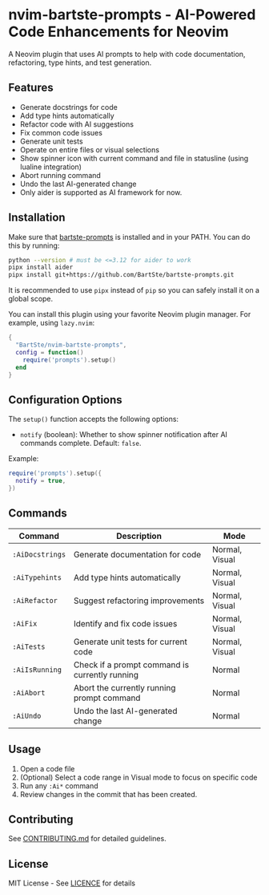 # nvim-bartste-prompts - AI-Powered Code Enhancements for Neovim

A Neovim plugin that uses AI prompts to help with code documentation,
refactoring, type hints, and test generation.

## Features

- Generate docstrings for code
- Add type hints automatically
- Refactor code with AI suggestions
- Fix common code issues
- Generate unit tests  
- Operate on entire files or visual selections
- Show spinner icon with current command and file in statusline (using lualine integration)
- Abort running command
- Undo the last AI-generated change
- Only aider is supported as AI framework for now.

## Installation

Make sure that [bartste-prompts](https://github.com/BartSte/bartste-prompts) is
installed and in your PATH. You can do this by running:

```bash
python --version # must be <=3.12 for aider to work
pipx install aider
pipx install git+https://github.com/BartSte/bartste-prompts.git
```

It is recommended to use `pipx` instead of `pip` so you can safely install it on
a global scope.

You can install this plugin using your favorite Neovim plugin manager. For
example, using `lazy.nvim`:

```lua
{
  "BartSte/nvim-bartste-prompts",
  config = function()
    require('prompts').setup()
  end
}
```

## Configuration Options

The `setup()` function accepts the following options:

- `notify` (boolean): Whether to show spinner notification after AI commands complete. Default: `false`.

Example:

```lua
require('prompts').setup({
  notify = true,
})
```

## Commands

| Command         | Description                                    | Mode          |
| --------------- | ---------------------------------------------- | ------------- |
| `:AiDocstrings` | Generate documentation for code                | Normal, Visual |
| `:AiTypehints`  | Add type hints automatically                   | Normal, Visual |
| `:AiRefactor`   | Suggest refactoring improvements               | Normal, Visual |
| `:AiFix`        | Identify and fix code issues                   | Normal, Visual |
| `:AiTests`      | Generate unit tests for current code           | Normal, Visual |
| `:AiIsRunning`  | Check if a prompt command is currently running | Normal |
| `:AiAbort`      | Abort the currently running prompt command     | Normal |
| `:AiUndo`       | Undo the last AI-generated change              | Normal |

## Usage

1. Open a code file
2. (Optional) Select a code range in Visual mode to focus on specific code
3. Run any `:Ai*` command
4. Review changes in the commit that has been created.

## Contributing

See [CONTRIBUTING.md](CONTRIBUTING.md) for detailed guidelines.

## License

MIT License - See [LICENCE](LICENCE) for details
